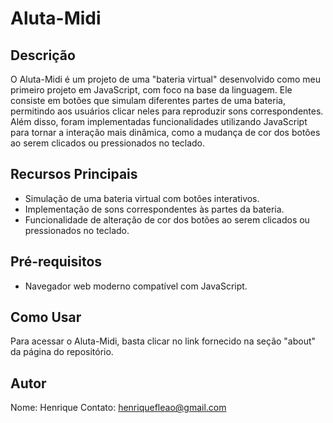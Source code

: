 # Aluta-Midi

## Descrição
O Aluta-Midi é um projeto de uma "bateria virtual" desenvolvido como meu primeiro projeto em JavaScript, com foco na base da linguagem. Ele consiste em botões que simulam diferentes partes de uma bateria, permitindo aos usuários clicar neles para reproduzir sons correspondentes. Além disso, foram implementadas funcionalidades utilizando JavaScript para tornar a interação mais dinâmica, como a mudança de cor dos botões ao serem clicados ou pressionados no teclado.

## Recursos Principais
- Simulação de uma bateria virtual com botões interativos.
- Implementação de sons correspondentes às partes da bateria.
- Funcionalidade de alteração de cor dos botões ao serem clicados ou pressionados no teclado.

## Pré-requisitos
- Navegador web moderno compatível com JavaScript.

## Como Usar
Para acessar o Aluta-Midi, basta clicar no link fornecido na seção "about" da página do repositório.

## Autor
Nome: Henrique 
Contato: henriquefleao@gmail.com
